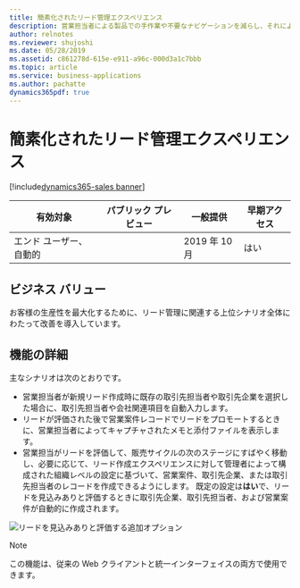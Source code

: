 ```yaml
---
title: 簡素化されたリード管理エクスペリエンス
description: 営業担当者による製品での手作業や不要なナビゲーションを減らし、それによってエンド ユーザーの生産性と顧客満足度を向上させるためのいくつかの改善が、一般的なワークフローとプロセスに対して行われています。
author: relnotes
ms.reviewer: shujoshi
ms.date: 05/28/2019
ms.assetid: c861278d-615e-e911-a96c-000d3a1c7bbb
ms.topic: article
ms.service: business-applications
ms.author: pachatte
dynamics365pdf: true
---
```

# <a name="simplified-lead-management-experience"></a>簡素化されたリード管理エクスペリエンス
[!include[dynamics365-sales banner](../includes/dynamics365-sales.md)]

| 有効対象    |  パブリック プレビュー | 一般提供 | 早期アクセス |
| ---------- | ---------- |---------- |---------- |
|エンド ユーザー、自動的|| 2019 年 10 月|はい |


## <a name="business-value"></a>ビジネス バリュー
<!-- bv start -->
お客様の生産性を最大化するために、リード管理に関連する上位シナリオ全体にわたって改善を導入しています。 
<!-- bv end -->



## <a name="feature-details"></a>機能の詳細
<!--feature detail start -->
主なシナリオは次のとおりです。  

- 営業担当者が新規リード作成時に既存の取引先担当者や取引先企業を選択した場合に、取引先担当者や会社関連項目を自動入力します。   
- リードが評価された後で営業案件レコードでリードをプロモートするときに、営業担当者によってキャプチャされたメモと添付ファイルを表示します。  
- 営業担当がリードを評価して、販売サイクルの次のステージにすばやく移動し、必要に応じて、リード作成エクスペリエンスに対して管理者によって構成された組織レベルの設定に基づいて、営業案件、取引先企業、または取引先担当者のレコードを作成できるようにします。 既定の設定は**はい**で、リードを見込みありと評価するときに取引先企業、取引先担当者、および営業案件が自動的に作成されます。
<!--feature detail end -->

![リードを見込みありと評価する追加オプション](media/additionaloptions.jpg "リードを見込みありと評価する追加オプション")
<!-- Picture 1 -->


> [!NOTE]
> この機能は、従来の Web クライアントと統一インターフェイスの両方で使用できます。







